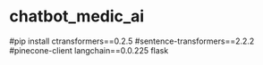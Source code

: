 # chatbot_medic_ai
#pip install ctransformers==0.2.5 #sentence-transformers==2.2.2 #pinecone-client langchain==0.0.225 flask
